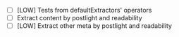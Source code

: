 - [ ] [LOW] Tests from defaultExtractors' operators
- [ ] Extract content by postlight and readability
- [ ] [LOW] Extract other meta by postlight and readability
